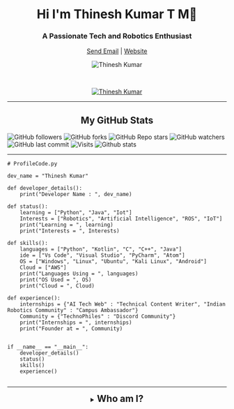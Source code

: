 <h1 align="center">Hi I'm Thinesh Kumar T M👋 </h1>
<h3 align="center">A Passionate Tech and Robotics Enthusiast</h3>

<p align="center">
	<a href="mailto:tmthineshkumar.work@gmail.com" target="_blank" align="center">Send Email</a> |
	<a href="https://thinesh09.github.io/" target="_blank" align="center">Website</a>
</p>

<p align="center"><img align="center" src="https://github-readme-streak-stats.herokuapp.com/?user=thinesh09&theme=tokyonight&ring=15f4ee&fire=15f4ee&currStreakNum=a35eff&currStreakLabel=a35eff&sideLabels=4296f5&sideNums=4296f5" alt="Thinesh Kumar" /></p>

<br />

<p align="center"> <a href="https://github.com/ryo-ma/github-profile-trophy"><img src="https://github-profile-trophy.vercel.app/?username=thinesh09&title=Issues,Followers,PullRequest,MultipleLang,Stars,Commit&theme=onedark&no-bg=true&no-frame=true" alt="Thinesh Kumar" /></a> </p>

<hr />

<p align="center"> <h2 align="center">My GitHub  Stats</h2>
  
![GitHub followers](https://img.shields.io/github/followers/thinesh09?logo=GitHub%20Followers&style=social)
![GitHub forks](https://img.shields.io/github/forks/thinesh09/thinesh09?logo=Forks&style=social)
![GitHub Repo stars](https://img.shields.io/github/stars/thinesh09/thinesh09?style=social)
![GitHub watchers](https://img.shields.io/github/watchers/thinesh09/thinesh09?logo=Watchers&?style=social)
![GitHub last commit](https://img.shields.io/github/last-commit/thinesh09/thinesh09?style=plastic&logo=appveyor)
![Visits](http://estruyf-github.azurewebsites.net/api/VisitorHit?user=thinesh09&repo=thinesh09-visitors-badge&countColorcountColor&countColor=%237B1E7A?style=social)
![Github stats](https://github-readme-stats.vercel.app/api?username=thinesh09)
</p>
<hr />

```
# ProfileCode.py

dev_name = "Thinesh Kumar"

def developer_details():
    print("Developer Name : ", dev_name)

def status():
    learning = ["Python", "Java", "Iot"]
    Interests = ["Robotics", "Artificial Intelligence", "ROS", "IoT"]
    print("Learning = ", learning)
    print("Interests = ", Interests)

def skills():
    languages = ["Python", "Kotlin", "C", "C++", "Java"]
    ide = ["Vs Code", "Visual Studio", "PyCharm", "Atom"]
    OS = ["Windows", "Linux", "Ubuntu", "Kali Linux", "Android"]
    Cloud = ["AWS"]
    print("Languages Using = ", languages)
    print("OS Used = ", OS)
    print("Cloud = ", Cloud)

def experience():
    internships = {"AI Tech Web" : "Technical Content Writer", "Indian Robotics Community" : "Campus Ambassador"}
    Community = {"TechnoPhiles" : "Discord Community"}
    print("Internships = ", internships)
    print("Founder at = ", Community)


if __name__ == "__main__":
    developer_details()
    status()
    skills()
    experience()
    
```
<hr />
<details align="center">
  <summary align="center"><h2 style="display: inline;">Who am I?<h2></summary>
	<p align="center">
		👋 Hi, I’m @thinesh09

👀 I’m interested in Programming and working with Robot programming..
🌱 I’m currently pursuing a Bachelors Mechatronics degree...
👨🏼‍💻 Hands on experience with C,C++, Python and Html ... 🤖 Arduino is in progress.. 🤖
💞️ I’m looking to collaborate on a lot of new projects that will gain me a good experience...
📫 You can reach out to me ...:smile::smile:
<br />

![ThineshKumar](https://avatars.githubusercontent.com/u/82699150?v=4)
<br />
</p>

<hr />
	
I'm involved in a discord server! [![Discord](https://img.shields.io/discord/779327072727203860.svg?label=&logo=discord&logoColor=ffffff&color=7389D8&labelColor=6A7EC2)](https://discord.gg/EVXCUtJXWw) This should be your first stop to be a TechnoPhiles. Why don't you introduce yourself too ?It is great platform!! 
[Join the TechnoPhiles Discord Server](https://discord.gg/EVXCUtJXWw)

<hr />
	
 
## Tech Knowledge:

![Python](https://img.shields.io/badge/Python-3776AB?style=for-the-badge&logo=python&logoColor=white)
![HTML5](https://img.shields.io/badge/HTML5-E34F26?style=for-the-badge&logo=html5&logoColor=white)
![C](https://img.shields.io/badge/C-00599C?style=for-the-badge&logo=c&logoColor=white)
![C++](https://img.shields.io/badge/C%2B%2B-00599C?style=for-the-badge&logo=c%2B%2B&logoColor=white)
![Arduino](https://img.shields.io/badge/Arduino_IDE-00979D?style=for-the-badge&logo=arduino&logoColor=white)


<br />
</p>
<hr />
<details align="center">
  <summary align="center"><h2 style="display: inline;">Connect With Me?<h2></summary>
	<p align="center">
	



[![Linkedin](https://img.shields.io/badge/LinkedIn-0077B5?style=plastic&logo=linkedin&logoColor=white)][linkedin]
[![Gmail](https://img.shields.io/badge/Gmail-D14836?style=plastic&logo=gmail&logoColor=white)](mailto:tmthineshkumar.work@gmail.com)
[![Telegram](https://img.shields.io/badge/Telegram-2CA5E0?style=plastic&logo=telegram&logoColor=white)][telegram]
[![Instagram](https://img.shields.io/badge/Instagram-E4405F?style=plastic=instagram&logoColor=white)][instagram]
![Twitter Follow](https://img.shields.io/twitter/follow/thinesh_09?style=plastic)

# Thank you for scroling down!!
</p>
<br />
<hr />

[linkedin]: https://www.linkedin.com/in/thinesh-kumar-9a9094203/
[telegram]: https://t.me/thinesh_1_3_5
[gmail]: tmthineshkumar.work@gmail.com
[instagram]: https://www.instagram.com/thinesh_1_3_5/
[twitter]: https://twitter.com/thinesh_09


</details>
</details>
</details>

